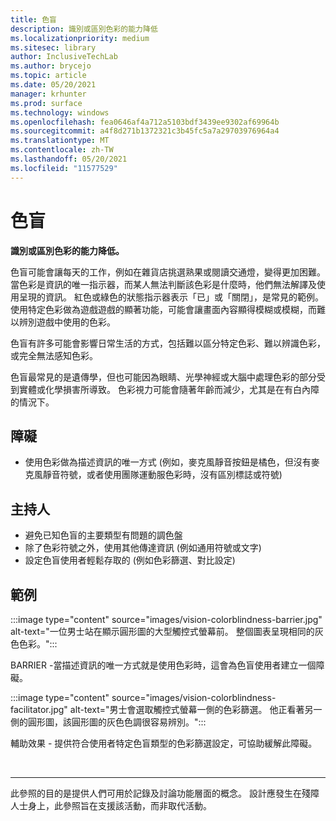 ```yaml
---
title: 色盲
description: 識別或區別色彩的能力降低
ms.localizationpriority: medium
ms.sitesec: library
author: InclusiveTechLab
ms.author: brycejo
ms.topic: article
ms.date: 05/20/2021
manager: krhunter
ms.prod: surface
ms.technology: windows
ms.openlocfilehash: fea0646af4a712a5103bdf3439ee9302af69964b
ms.sourcegitcommit: a4f8d271b1372321c3b45fc5a7a29703976964a4
ms.translationtype: MT
ms.contentlocale: zh-TW
ms.lasthandoff: 05/20/2021
ms.locfileid: "11577529"
---
```

# <a name="color-blindness"></a>色盲

**識別或區別色彩的能力降低。**

色盲可能會讓每天的工作，例如在雜貨店挑選熟果或閱讀交通燈，變得更加困難。 當色彩是資訊的唯一指示器，而某人無法判斷該色彩是什麼時，他們無法解譯及使用呈現的資訊。 紅色或綠色的狀態指示器表示「已」或「關閉」，是常見的範例。 使用特定色彩做為遊戲遊戲的顯著功能，可能會讓畫面內容顯得模糊或模糊，而難以辨別遊戲中使用的色彩。

色盲有許多可能會影響日常生活的方式，包括難以區分特定色彩、難以辨識色彩，或完全無法感知色彩。

色盲最常見的是遺傳學，但也可能因為眼睛、光學神經或大腦中處理色彩的部分受到實體或化學損害所導致。 色彩視力可能會隨著年齡而減少，尤其是在有白內障的情況下。

## <a name="barriers"></a>障礙
* 使用色彩做為描述資訊的唯一方式 (例如，麥克風靜音按鈕是橘色，但沒有麥克風靜音符號，或者使用團隊運動服色彩時，沒有區別標誌或符號) 

## <a name="facilitators"></a>主持人
* 避免已知色盲的主要類型有問題的調色盤
* 除了色彩符號之外，使用其他傳達資訊 (例如通用符號或文字) 
* 設定色盲使用者輕鬆存取的 (例如色彩篩選、對比設定) 


## <a name="examples"></a>範例

:::image type="content" source="images/vision-colorblindness-barrier.jpg" alt-text="一位男士站在顯示圓形圖的大型觸控式螢幕前。 整個圖表呈現相同的灰色色彩。":::

BARRIER -當描述資訊的唯一方式就是使用色彩時，這會為色盲使用者建立一個障礙。 

:::image type="content" source="images/vision-colorblindness-facilitator.jpg" alt-text="男士會選取觸控式螢幕一側的色彩篩選。 他正看著另一側的圓形圖，該圓形圖的灰色色調很容易辨別。":::

輔助效果 - 提供符合使用者特定色盲類型的色彩篩選設定，可協助緩解此障礙。 

&nbsp;

[comment]: # (頁腳語句)
___
此參照的目的是提供人們可用於記錄及討論功能層面的概念。 設計應發生在殘障人士身上，此參照旨在支援該活動，而非取代活動。 
